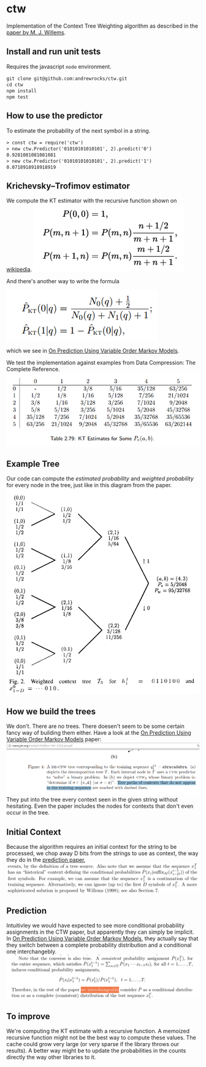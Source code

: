 # ctw
Implementation of the Context Tree Weighting algorithm as described in the
[paper by M. J. Willems](http://citeseerx.ist.psu.edu/viewdoc/summary?doi=10.1.1.30.1819).

## Install and run unit tests
Requires the javascript `node` environment.

```
git clone git@github.com:andrewrocks/ctw.git
cd ctw
npm install
npm test
```

## How to use the predictor
To estimate the probability of the next symbol in a string.
```
> const ctw = require('ctw')
> new ctw.Predictor('01010101010101', 2).predict('0')
0.9281081081081081
> new ctw.Predictor('01010101010101', 2).predict('1')
0.0718918918918919
```

## Krichevsky–Trofimov estimator
We compute the KT estimator with the recursive function shown on 
[wikipedia](https://en.wikipedia.org/w/index.php?title=Krichevsky%E2%80%93Trofimov_estimator&oldid=753863516).
![wikipedia-function](doc/kt-recursive-wikipedia.png)

And there's another way to write the formula

![textbook-examples](doc/another-kt-formula.png)

which we see in [On Prediction Using Variable Order Markov Models](https://www.jair.org/media/1491/live-1491-2335-jair.pdf).

We test the implementation against examples from 
Data Compression: The Complete Reference.
![textbook-examples](doc/kt-table-david-salomon-data-compression.png)

## Example Tree
Our code can compute the _estimated probability_ and _weighted probability_
for every node in the tree, just like in this diagram from the paper.
![diagram-of-tree](doc/example-weighed-tree.png)

## How we build the trees
We don't. There are no trees. There doesen't seem to be some certain fancy
way of building them either. Have a look at the 
[On Prediction Using Variable Order Markov Models](https://www.jair.org/media/1491/live-1491-2335-jair.pdf)
paper:
![tree-making-hint](doc/2005-paper-tree-generation.png)
They put into the tree every context seen in the given string without hesitating.
Even the paper includes the nodes for contexts that don't even occur in the tree.

## Initial Context
Because the algorithm requires an initial context for the string to be
processed, we chop away D bits from the strings to use as context, the way they do
in the [prediction paper](https://www.jair.org/media/1491/live-1491-2335-jair.pdf), 
![diagram-of-tree](doc/ignore-the-d.png)

## Prediction
Intuitivley we would have expected to see more conditional probability 
assignments in the CTW paper, but apparently they can simply be implicit.
In [On Prediction Using Variable Order Markov Models](https://www.jair.org/media/1491/live-1491-2335-jair.pdf), 
they actually say that they switch between a complete probability distribution
and a conditional one interchangebly.
![interchangable-snippet](doc/interchangeable-probability.png)

## To improve
We're computing the KT estimate with a recursive function.
A memoized recursive function might not be the best
way to compute these values. The cache could grow very
large (or very sparse if the library throws our results).
A better way might be to update the probabilities in
the counts directly the way other libraries to it.
